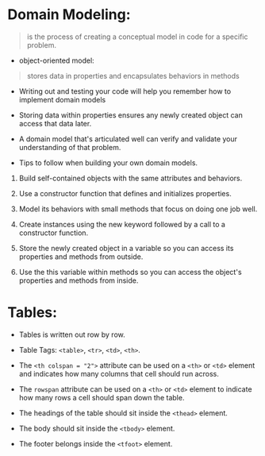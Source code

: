 # Domain Modeling:
>is the process of creating a conceptual model in code for a specific problem.

* object-oriented model: 
>stores data in properties and encapsulates behaviors in methods

* Writing out and testing your code will help you remember how to implement domain models

* Storing data within properties ensures any newly created object can access that data later.

* A domain model that's articulated well can verify and validate your understanding of that problem.

* Tips to follow when building your own domain models.

1. Build self-contained objects with the same attributes and behaviors.

2. Use a constructor function that defines and initializes properties.

3. Model its behaviors with small methods that focus on doing one job well.

4. Create instances using the new keyword followed by a call to a constructor function.

5. Store the newly created object in a variable so you can access its properties and methods from outside.

6. Use the this variable within methods so you can access the object's properties and methods from inside.

# Tables:
* Tables is written out row by row.

* Table Tags:
`<table>`, `<tr>`, `<td>`, `<th>`.
* The `<th colspan = "2">` attribute can be used on a `<th>` or `<td>` element and indicates how many columns that cell should run across.
* The `rowspan` attribute can be
used on a `<th>` or `<td>` element
to indicate how many rows a cell
should span down the table.


* The headings of the table should
sit inside the `<thead>` element.


* The body should sit inside the
`<tbody>` element.

* The footer belongs inside the
`<tfoot>` element.



